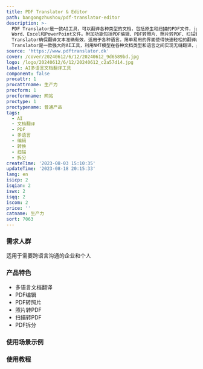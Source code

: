 ```yaml
---
title: PDF Translator & Editor
path: bangongzhushou/pdf-translator-editor
description: >-
  PDF Translator是一款AI工具，可以翻译各种类型的文档，包括原生和扫描的PDF文件，jpeg、png和heif格式的图片，以及Microsoft
  Word、Excel和PowerPoint文件。附加功能包括PDF编辑、PDF转照片、照片转PDF、扫描转PDF和PDF拆分。拥有136种不同语言的翻译服务，可以在不损害原始文件格式或布局的情况下提供高质量的翻译。该工具使用由Google和Microsoft提供支持的神经机器翻译（NMT）模型，提供高效可靠的翻译服务。通过利用这些AI能力，PDF
  Translator确保翻译文本准确有效，适用于各种语言。简单易用的界面使得快速轻松的翻译成为可能，对于专业人士、研究人员和学生来说是一种有用的工具，使他们能够轻松地以自己偏好的语言获取信息。总的来说，PDF
  Translator是一款强大的AI工具，利用NMT模型在各种文档类型和语言之间实现无缝翻译，是企业和个人快速有效翻译文件的理想选择。
source: 'https://www.pdftranslator.dk'
cover: /cover/20240612/6/12/20240612_9d6589bd.jpg
logo: /logo/20240612/6/12/20240612_c2a57d14.jpg
label: AI多语言文档翻译工具
component: false
procattr: 1
procattrname: 生产力
procform: 1
procformname: 网站
proctype: 1
proctypename: 普通产品
tags:
  - AI
  - 文档翻译
  - PDF
  - 多语言
  - 编辑
  - 转换
  - 扫描
  - 拆分
createTime: '2023-08-03 15:10:35'
updateTime: '2023-08-18 20:15:33'
lang: en
isicp: 2
isqian: 2
iswx: 2
isqq: 2
iscom: 2
price: ''
catname: 生产力
sort: 7063
---
```




### 需求人群
适用于需要跨语言沟通的企业和个人

### 产品特色
- 多语言文档翻译
- PDF编辑
- PDF转照片
- 照片转PDF
- 扫描转PDF
- PDF拆分

### 使用场景示例


### 使用教程


  
